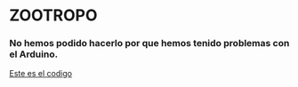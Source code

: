 # ZOOTROPO

### No hemos podido hacerlo por que hemos tenido problemas con el Arduino. 

[Este es el codigo](https://github.com/ANGEY33/Arduino/blob/main/molinillo.ino.ino)


